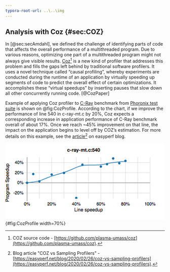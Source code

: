 ```yaml
---
typora-root-url: ..\..\img
---
```


## Analysis with Coz {#sec:COZ}

In [@sec:secAmdahl], we defined the challenge of identifying parts of code that affects the overall performance of a multithreaded program. Due to various reasons, optimizing one part of a multithreaded program might not always give visible results. [Coz](https://github.com/plasma-umass/coz)[^16] is a new kind of profiler that addresses this problem and fills the gaps left behind by traditional software profilers. It uses a novel technique called “causal profiling”, whereby experiments are conducted during the runtime of an application by virtually speeding up segments of code to predict the overall effect of certain optimizations. It accomplishes these “virtual speedups” by inserting pauses that slow down all other concurrently running code. [@CozPaper]

Example of applying Coz profiler to [C-Ray](https://openbenchmarking.org/test/pts/c-ray) benchmark from [Phoronix test suite](https://www.phoronix-test-suite.com/) is shown on @fig:CozProfile. According to the chart, if we improve the performance of line 540 in c-ray-mt.c by 20%, Coz expects a corresponding increase in application performance of C-Ray benchmark overall of about 17%. Once we reach ~45% improvement on that line, the impact on the application begins to level off by COZ’s estimation. For more details on this example, see the [article](https://easyperf.net/blog/2020/02/26/coz-vs-sampling-profilers)[^17] on easyperf blog.

![Coz profile for [C-Ray](https://openbenchmarking.org/test/pts/c-ray) benchmark.](../../img/mt-perf/CozProfile.png){#fig:CozProfile width=70%}

[^16]: COZ source code - [https://github.com/plasma-umass/coz](https://github.com/plasma-umass/coz).
[^17]: Blog article "COZ vs Sampling Profilers" - [https://easyperf.net/blog/2020/02/26/coz-vs-sampling-profilers](https://easyperf.net/blog/2020/02/26/coz-vs-sampling-profilers).
